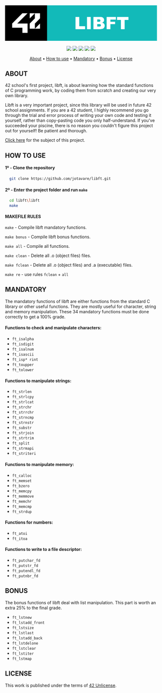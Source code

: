<p align="center">
  <img src="https://github.com/jotavare/libft/blob/master/subject/42_libft_banner.png">
</p>

<p align="center">
	<img src="https://img.shields.io/badge/status-finished-success?color=%2312bab9&style=flat-square" />
	<img src="https://img.shields.io/badge/evaluated-22%20%2F%2012%20%2F%202022-success?color=%2312bab9&style=flat-square" />
	<img src="https://img.shields.io/badge/score-125%20%2F%20100-success?color=%2312bab9&style=flat-square" />
	<img src="https://img.shields.io/github/languages/top/jotavare/libft?color=%2312bab9&style=flat-square" />
	<img src="https://img.shields.io/github/last-commit/jotavare/libft?color=%2312bab9&style=flat-square" />
</p>

<p align="center">
	<a href="#about">About</a> •
	<a href="#how-to-use">How to use</a> •
	<a href="#mandatory">Mandatory</a> •
	<a href="#bonus">Bonus</a> •
	<a href="#license">License</a>
</p>

## ABOUT
42 school's first project, libft, is about learning how the standard functions of C programming work, by coding them from scratch and creating our very own library.

Libft is a very important project, since this library will be used in future 42 school assignments. If you are a 42 student, I highly recommend you go through the trial and error process of writing your own code and testing it yourself, rather than copy-pasting code you only half-understand. If you've succeeded your piscine, there is no reason you couldn't figure this project out for yourself! Be patient and thorough.

<a href="https://github.com/jotavare/libft/blob/master/subject/en_subject_libft.pdf">Click here</a> for the subject of this project.

## HOW TO USE
#### 1º - Clone the repository
```bash
  git clone https://github.com/jotavare/libft.git
```
#### 2º - Enter the project folder and run `make`
```bash
  cd libft\libft
  make
```

#### MAKEFILE RULES

`make` - Compile libft mandatory functions.

``make bonus`` - Compile libft bonus functions.

``make all`` - Compile all functions.

``make clean`` - Delete all .o (object files) files.

``make fclean`` - Delete all .o (object files) and .a (executable) files.

``make re`` - use rules `fclean` + `all`

## MANDATORY
The mandatory functions of libft are either functions from the standard C library or other useful functions. They are mostly useful for character, string and memory manipulation. These 34 mandatory functions must be done correctly to get a 100% grade.

#### Functions to check and manipulate characters:

* ``ft_isalpha``
* ``ft_isdigit``
* ``ft_isalnum``
* ``ft_isascii``
* ``ft_isp* rint``
* ``ft_toupper``
* ``ft_tolower``

#### Functions to manipulate strings:

* ``ft_strlen``
* ``ft_strlcpy``
* ``ft_strlcat``
* ``ft_strchr``
* ``ft_strrchr``
* ``ft_strncmp``
* ``ft_strnstr``
* ``ft_substr``
* ``ft_strjoin``
* ``ft_strtrim``
* ``ft_split``
* ``ft_strmapi``
* ``ft_striteri``

#### Functions to manipulate memory:

* ``ft_calloc``
* ``ft_memset``
* ``ft_bzero``
* ``ft_memcpy``
* ``ft_memmove``
* ``ft_memchr``
* ``ft_memcmp``
* ``ft_strdup``

#### Functions for numbers:

* ``ft_atoi``
* ``ft_itoa``

#### Functions to write to a file descriptor:

* ``ft_putchar_fd``
* ``ft_putstr_fd``
* ``ft_putendl_fd``
* ``ft_putnbr_fd``

## BONUS
The bonus functions of libft deal with list manipulation. This part is worth an extra 25% to the final grade.

* ``ft_lstnew``
* ``ft_lstadd_front``
* ``ft_lstsize``
* ``ft_lstlast``
* ``ft_lstadd_back``
* ``ft_lstdelone``
* ``ft_lstclear``
* ``ft_lstiter``
* ``ft_lstmap``

## LICENSE
<p>
This work is published under the terms of <a href="https://github.com/gcamerli/42unlicense">42 Unlicense</a>.
</p>

